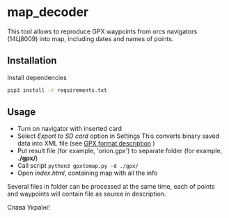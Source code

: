# map_decoder

This tool allows to reproduce GPX waypoints from orcs navigators (14Ц8009) into map, including dates and names of points.

## Installation

Install dependencies

```bash
pip3 install -r requirements.txt
```

## Usage

- Turn on navigator with inserted card
- Select *Export to SD card* option in Settings
  This converts binary saved data into XML file (see [GPX format description](https://docs.fileformat.com/gis/gpx/) )
- Put result file (for example, 'orion.gpx') to separate folder (for example, **./gpx/**)
- Call script
  `python3 gpxtomap.py -d ./gpx/`
- Open *index.html*, containing map with all the info

Several files in folder can be processed at the same time, each of points and waypoints will contain file as source in description.

Слава Україні!
